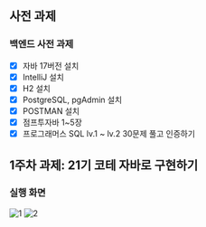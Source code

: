 ## 사전 과제

### 백엔드 사전 과제
- [x] 자바 17버전 설치
- [x] IntelliJ 설치
- [x] H2 설치
- [x] PostgreSQL, pgAdmin 설치
- [x] POSTMAN 설치
- [x] 점프투자바 1~5장
- [x] 프로그래머스 SQL lv.1 ~ lv.2 30문제 풀고 인증하기

## 1주차 과제: 21기 코테 자바로 구현하기

### 실행 화면
![1](https://github.com/user-attachments/assets/6ea4c8ef-e9fb-499f-a191-5554c981cf78)
![2](https://github.com/user-attachments/assets/660582f3-205b-4c17-b755-67773bbe5dab)
